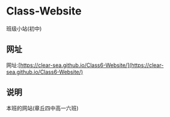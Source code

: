 # Class-Website

班级小站(初中)

## 网址

网址:[https://clear-sea.github.io/Class6-Website/](https://clear-sea.github.io/Class6-Website/)

## 说明

本班的网站\(章丘四中高一六班\)
